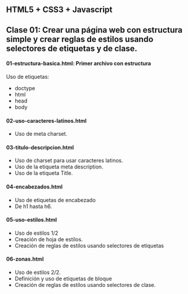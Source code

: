 ## HTML5 + CSS3 + Javascript
## Clase 01: Crear una página web con estructura simple y crear reglas de estilos usando selectores de etiquetas y de clase.


#### **01-estructura-basica.html: Primer archivo con estructura** 
Uso de etiquetas:
* doctype
* html
* head
* body

#### **02-uso-caracteres-latinos.html**
* Uso de meta charset. 


#### **03-titulo-descripcion.html**
* Uso de charset para usar caracteres latinos.
* Uso de la etiqueta meta description.
* Uso de la etiqueta Title.


#### **04-encabezados.html**
* Uso de etiquetas de encabezado
* De h1 hasta h6.

#### **05-uso-estilos.html**
* Uso de estilos 1/2
* Creación de hoja de estilos. 
* Creación de reglas de estilos usando selectores de etiquetas

#### **06-zonas.html**
* Uso de estilos 2/2.
* Definición y uso de etiquetas de bloque
* Creación de reglas de estilos usando selectores de clase.